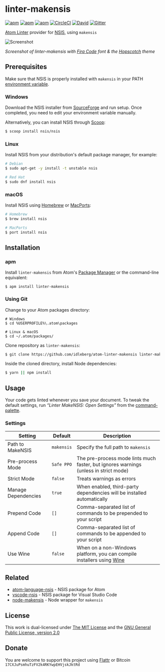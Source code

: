 # linter-makensis

[![apm](https://flat.badgen.net/apm/license/linter-makensis)](https://atom.io/packages/linter-makensis)
[![apm](https://flat.badgen.net/apm/v/linter-makensis)](https://atom.io/packages/linter-makensis)
[![apm](https://flat.badgen.net/apm/dl/linter-makensis)](https://atom.io/packages/linter-makensis)
[![CircleCI](https://flat.badgen.net/circleci/github/idleberg/atom-linter-makensis)](https://circleci.com/gh/idleberg/atom-linter-makensis)
[![David](https://flat.badgen.net/david/dep/idleberg/atom-linter-makensis)](https://david-dm.org/idleberg/atom-linter-makensis)
[![Gitter](https://img.shields.io/badge/chat-Gitter-ed1965.svg?style=flat-square)](https://gitter.im/NSIS-Dev/Atom)

[Atom Linter](https://atomlinter.github.io/) provider for [NSIS](https://nsis.sourceforge.net), using `makensis`

![Screenshot](https://raw.github.com/idleberg/atom-linter-makensis/master/screenshot.png)

*Screenshot of linter-makensis with [Fira Code](http://mozilla.github.io/Fira/) font & the [Hopscotch](https://atom.io/themes/hopscotch) theme*

## Prerequisites

Make sure that NSIS is properly installed with `makensis` in your PATH [environment variable](http://superuser.com/a/284351/195953).

### Windows

Download the NSIS installer from [SourceForge](https://sourceforge.net/p/nsis) and run setup. Once completed, you need to edit your environment variable manually.

Alternatively, you can install NSIS through [Scoop](https://github.com/NSIS-Dev/scoop-nsis):

```sh
$ scoop install nsis/nsis
```

### Linux

Install NSIS from your distribution's default package manager, for example:

```sh
# Debian
$ sudo apt-get -y install -t unstable nsis

# Red Hat
$ sudo dnf install nsis
```

### macOS

Install NSIS using [Homebrew](http://brew.sh/) or [MacPorts](https://www.macports.org/):

```sh
# Homebrew
$ brew install nsis

# MacPorts
$ port install nsis
```

## Installation

### apm

Install `linter-makensis` from Atom's [Package Manager](http://flight-manual.atom.io/using-atom/sections/atom-packages/) or the command-line equivalent:

`$ apm install linter-makensis`

### Using Git

Change to your Atom packages directory:

```
# Windows
$ cd %USERPROFILE%\.atom\packages

# Linux & macOS
$ cd ~/.atom/packages/
```

Clone repository as `linter-makensis`:

```sh
$ git clone https://github.com/idleberg/atom-linter-makensis linter-makensis
```

Inside the cloned directory, install Node dependencies:

```sh
$ yarn || npm install
```

## Usage

Your code gets linted whenever you save your document. To tweak the default settings, run *“Linter MakeNSIS: Open Settings”* from the [command-palette](https://atom.io/docs/latest/getting-started-atom-basics#command-palette).

### Settings

Setting             | Default    | Description
--------------------|------------|------------
Path to MakeNSIS    | `makensis` | Specify the full path to `makensis`
Pre-process Mode    | `Safe PPO` | The pre-process mode lints much faster, but ignores warnings (unless in strict mode)
Strict Mode         | `false`    | Treats warnings as errors
Manage Dependencies | `true`     | When enabled, third-party dependencies will be installed automatically
Prepend Code        |  `[]`      | Comma-separated list of commands to be prepended to your script
Append Code         |  `[]`      | Comma-separated list of commands to be appended to your script
Use Wine            | `false`    | When on a non-Windows platform, you can compile installers using [Wine](https://www.winehq.org/)

## Related

- [atom-language-nsis](https://atom.io/packages/language-nsis) - NSIS package for Atom
- [vscode-nsis](https://marketplace.visualstudio.com/items?itemName=idleberg.nsis) - NSIS package for Visual Studio Code
- [node-makensis](https://www.npmjs.com/package/makensis) - Node wrapper for `makensis`

## License

This work is dual-licensed under [The MIT License](https://opensource.org/licenses/MIT) and the [GNU General Public License, version 2.0](https://opensource.org/licenses/GPL-2.0)

## Donate

You are welcome to support this project using [Flattr](https://flattr.com/submit/auto?user_id=idleberg&url=https://github.com/idleberg/atom-linter-makensis) or Bitcoin `17CXJuPsmhuTzFV2k4RKYwpEHVjskJktRd`
